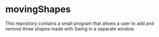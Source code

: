 # movingShapes
This repository contains a small program that allows a user to add and remove three shapes made with Swing in a separate window.
